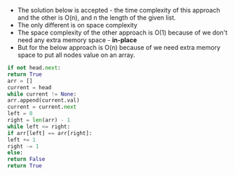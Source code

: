 * The solution below is accepted - the time complexity of this approach and the other is O(n), and n the length of the given list.
* The only different is on space complexity
* The space complexity of the other approach is O(1) because of we don't need any extra memory space - **in-place**
* But for the below approach is O(n) because of we need extra memory space to put all nodes value on an array.
```python
if not head.next:
return True
arr = []
current = head
while current != None:
arr.append(current.val)
current = current.next
left = 0
right = len(arr) - 1
while left <= right:
if arr[left] == arr[right]:
left += 1
right -= 1
else:
return False
return True
```
